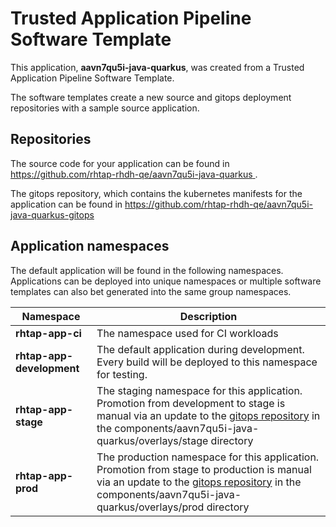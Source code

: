 # Trusted Application Pipeline Software Template

This application, **aavn7qu5i-java-quarkus**, was created from a Trusted Application Pipeline Software Template.

The software templates create a new source and gitops deployment repositories with a sample source application. 

## Repositories

The source code for your application can be found in [https://github.com/rhtap-rhdh-qe/aavn7qu5i-java-quarkus ](https://github.com/rhtap-rhdh-qe/aavn7qu5i-java-quarkus ).
 
The gitops repository, which contains the kubernetes manifests for the application can be found in 
[https://github.com/rhtap-rhdh-qe/aavn7qu5i-java-quarkus-gitops ](https://github.com/rhtap-rhdh-qe/aavn7qu5i-java-quarkus-gitops ) 

## Application namespaces 

The default application will be found in the following namespaces. Applications can be deployed into unique namespaces or multiple software templates can also bet generated into the same group namespaces.  

|  Namespace   |  Description   |  
| -------- | -------- |
| **rhtap-app-ci** | The namespace used for CI workloads |
| **rhtap-app-development** | The default application during development. Every build will be deployed to this namespace for testing. |
| **rhtap-app-stage** | The staging namespace for this application. Promotion from development to stage is manual via an update to the [gitops repository](https://github.com/rhtap-rhdh-qe/aavn7qu5i-java-quarkus-gitops ) in the components/aavn7qu5i-java-quarkus/overlays/stage directory |
| **rhtap-app-prod** | The production namespace for this application. Promotion from stage to production is manual via an update to the [gitops repository](https://github.com/rhtap-rhdh-qe/aavn7qu5i-java-quarkus-gitops ) in the components/aavn7qu5i-java-quarkus/overlays/prod directory |